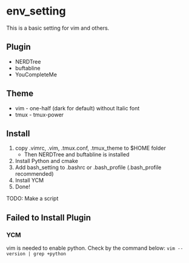 # env_setting 

This is a basic setting for vim and others.

## Plugin

* NERDTree
* buftabline
* YouCompleteMe
## Theme

* vim - one-half (dark for default) without Italic font
* tmux - tmux-power

## Install

1. copy .vimrc, .vim,  .tmux.conf, .tmux_theme to $HOME folder
    * Then NERDTree and buftabline is installed
2. Install Python and cmake
3. Add bash_setting to .bashrc or .bash_profile (.bash_profile recommended)
4. Install YCM
5. Done!

TODO: Make a script


## Failed to Install Plugin

### YCM
vim is needed to enable python. Check by the command below:
`vim --version | grep +python`
